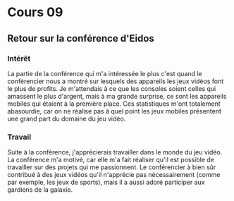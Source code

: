 # Cours 09 
## Retour sur la conférence d'Eidos

### Intérêt
La partie de la conférence qui m'a intéressée le plus c'est quand le conférencier nous a montré sur lesquels des appareils les jeux vidéos font le plus de profits. Je m'attendais à ce que les consoles soient celles qui amassent le plus d'argent, mais à ma grande surprise, ce sont les appareils mobiles qui étaient à la première place. Ces statistiques m'ont totalement abasourdie, car on ne réalise pas à quel point les jeux mobiles présentent une grand part du domaine du jeu vidéo.

### Travail
Suite à la conférence, j'apprécierais travailler dans le monde du jeu vidéo. La conférence m'a motivé, car elle m'a fait réaliser qu'il est possible de travailler sur des projets qui me passionnent. Le conférencier à bien sûr contribué à des jeux vidéos qu'il n'apprécie pas nécessairement (comme par exemple, les jeux de sports), mais il a aussi adoré participer aux gardiens de la galaxie. 
